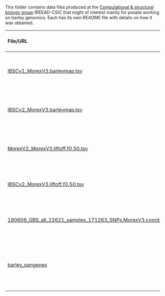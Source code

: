 
This folder contains data files produced at the 
[Computational & structural biology group](https://www.eead.csic.es/compbio) @EEAD-CSIC
that might of interest mainly for people working on barley genomics. 
Each has its own README file with details on how it was obtained.

|File/URL|Short decription|Long description & citations|
|:---|:---------------|:--------------:|
|[IBSCv1_MorexV3.barleymap.tsv](./IBSCv1_MorexV3.barleymap.tsv)|IBSCv1 to MorexV3 BARLEYMAP mapping of barley gene identifiers|[README](./IBSCv1_MorexV3.barleymap.README.md)|
|[IBSCv2_MorexV3.barleymap.tsv](./IBSCv2_MorexV3.barleymap.tsv)|IBSCv2 to MorexV3 BARLEYMAP mapping of barley gene identifiers|[README](IBSCv2_MorexV3.barleymap.README.md)|
|[MorexV2_MorexV3.liftoff.f0.50.tsv](./MorexV2_MorexV3.liftoff.f0.50.tsv)|MorexV2 to MorexV3 LiftOff mapping of barley gene identifiers|[README](MorexV2_MorexV3.liftoff.f0.50.README.md)|
|[IBSCv2_MorexV3.liftoff.f0.50.tsv](./IBSCv2_MorexV3.liftoff.f0.50.tsv)|IBSCv2 to MorexV3  mapping of barley gene identifiers|[README](IBSCv2_MorexV3.liftoff.f0.50.README.md)|
|[180606_GBS_all_22621_samples_171263_SNPs.MorexV3.coords.tsv](./180606_GBS_all_22621_samples_171263_SNPs.MorexV3.coords.tsv)|Mapping VCF positions from Milner 2019 to MorexV3|[README](180606_GBS_all_22621_samples_171263_SNPs.MorexV3.coords.README.md)|
|[barley_pangenes](https://eead-csic-compbio.github.io/barley_pangenes)|pangene clusters of barley|Pangenes comprising 22 barley annotations including MorexV3 & BaRTv2 gene 


